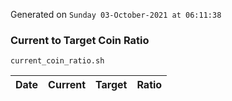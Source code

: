 Generated on `Sunday 03-October-2021 at 06:11:38`

### Current to Target Coin Ratio
`current_coin_ratio.sh`

Date|Current|Target|Ratio
---|---|---|---
